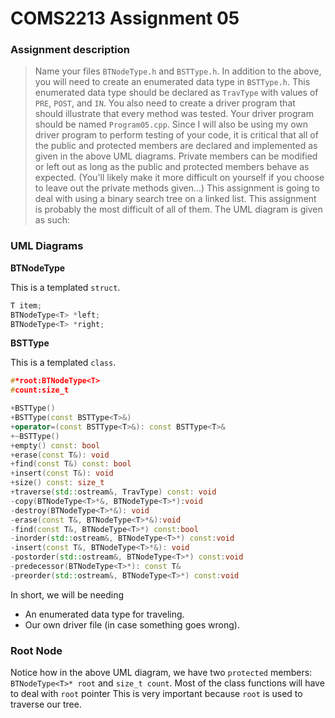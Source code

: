 COMS2213 Assignment 05
======================
### Assignment description
>Name your files `BTNodeType.h` and `BSTType.h`. In addition to the above, you will need to create an enumerated data type in `BSTType.h`. This enumerated data type should be declared as `TravType` with values of `PRE`, `POST`, and `IN`. You also need to create a driver program that should illustrate that every method was tested. Your driver program should be named `Program05.cpp`. Since I will also be using my own driver program to perform testing of your code, it is critical that all of the public and protected members are declared and implemented as given in the above UML diagrams. Private members can be modified or left out as long as the public and protected members behave as expected. (You'll likely make it more difficult on yourself if you choose to leave out the private methods given...)
This assignment is going to deal with using a binary search tree on a linked list. This assignment is probably the most difficult of all of them. The UML diagram is given as such:

### UML Diagrams

**BTNodeType**

This is a templated `struct`.
```c++
T item;
BTNodeType<T> *left;
BTNodeType<T> *right;
```

**BSTType**

This is a templated `class`.
```c++
#*root:BTNodeType<T>
#count:size_t

+BSTType()
+BSTType(const BSTType<T>&)
+operator=(const BSTType<T>&): const BSTType<T>&
+~BSTType()
+empty() const: bool
+erase(const T&): void
+find(const T&) const: bool
+insert(const T&): void
+size() const: size_t
+traverse(std::ostream&, TravType) const: void
-copy(BTNodeType<T>*&, BTNodeType<T>*):void
-destroy(BTNodeType<T>*&): void
-erase(const T&, BTNodeType<T>*&):void
-find(const T&, BTNodeType<T>*) const:bool
-inorder(std::ostream&, BTNodeType<T>*) const:void
-insert(const T&, BTNodeType<T>*&): void
-postorder(std::ostream&, BTNodeType<T>*) const:void
-predecessor(BTNodeType<T>*): const T&
-preorder(std::ostream&, BTNodeType<T>*) const:void
```


In short, we will be needing
+ An enumerated data type for traveling.
+ Our own driver file (in case something goes wrong).

### Root Node
Notice how in the above UML diagram, we have two `protected` members: `BTNodeType<T>* root` and `size_t count`. Most of the class functions will have to deal with `root` pointer This is very important because `root` is used to traverse our tree.
